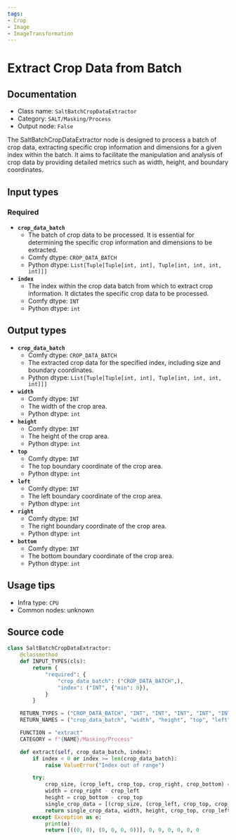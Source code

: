 ```yaml
---
tags:
- Crop
- Image
- ImageTransformation
---
```


# Extract Crop Data from Batch
## Documentation
- Class name: `SaltBatchCropDataExtractor`
- Category: `SALT/Masking/Process`
- Output node: `False`

The SaltBatchCropDataExtractor node is designed to process a batch of crop data, extracting specific crop information and dimensions for a given index within the batch. It aims to facilitate the manipulation and analysis of crop data by providing detailed metrics such as width, height, and boundary coordinates.
## Input types
### Required
- **`crop_data_batch`**
    - The batch of crop data to be processed. It is essential for determining the specific crop information and dimensions to be extracted.
    - Comfy dtype: `CROP_DATA_BATCH`
    - Python dtype: `List[Tuple[Tuple[int, int], Tuple[int, int, int, int]]]`
- **`index`**
    - The index within the crop data batch from which to extract crop information. It dictates the specific crop data to be processed.
    - Comfy dtype: `INT`
    - Python dtype: `int`
## Output types
- **`crop_data_batch`**
    - Comfy dtype: `CROP_DATA_BATCH`
    - The extracted crop data for the specified index, including size and boundary coordinates.
    - Python dtype: `List[Tuple[Tuple[int, int], Tuple[int, int, int, int]]]`
- **`width`**
    - Comfy dtype: `INT`
    - The width of the crop area.
    - Python dtype: `int`
- **`height`**
    - Comfy dtype: `INT`
    - The height of the crop area.
    - Python dtype: `int`
- **`top`**
    - Comfy dtype: `INT`
    - The top boundary coordinate of the crop area.
    - Python dtype: `int`
- **`left`**
    - Comfy dtype: `INT`
    - The left boundary coordinate of the crop area.
    - Python dtype: `int`
- **`right`**
    - Comfy dtype: `INT`
    - The right boundary coordinate of the crop area.
    - Python dtype: `int`
- **`bottom`**
    - Comfy dtype: `INT`
    - The bottom boundary coordinate of the crop area.
    - Python dtype: `int`
## Usage tips
- Infra type: `CPU`
- Common nodes: unknown


## Source code
```python
class SaltBatchCropDataExtractor:
    @classmethod
    def INPUT_TYPES(cls):
        return {
            "required": {
                "crop_data_batch": ("CROP_DATA_BATCH",),
                "index": ("INT", {"min": 0}),
            }
        }

    RETURN_TYPES = ("CROP_DATA_BATCH", "INT", "INT", "INT", "INT", "INT", "INT")
    RETURN_NAMES = ("crop_data_batch", "width", "height", "top", "left", "right", "bottom")

    FUNCTION = "extract"
    CATEGORY = f"{NAME}/Masking/Process"

    def extract(self, crop_data_batch, index):
        if index < 0 or index >= len(crop_data_batch):
            raise ValueError("Index out of range")

        try:
            crop_size, (crop_left, crop_top, crop_right, crop_bottom) = crop_data_batch[index]
            width = crop_right - crop_left
            height = crop_bottom - crop_top
            single_crop_data = [(crop_size, (crop_left, crop_top, crop_right, crop_bottom))]
            return single_crop_data, width, height, crop_top, crop_left, crop_right, crop_bottom
        except Exception as e:
            print(e)
            return [((0, 0), (0, 0, 0, 0))], 0, 0, 0, 0, 0, 0

```
